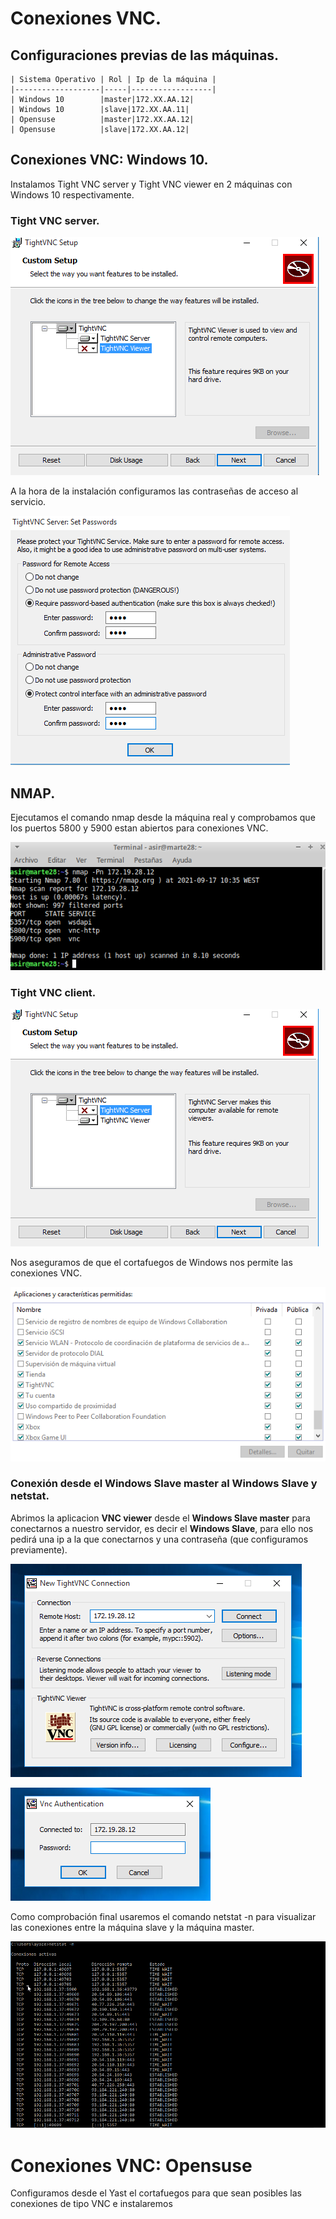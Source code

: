 # Conexiones VNC.

## Configuraciones previas de las máquinas.
```
| Sistema Operativo | Rol | Ip de la máquina |
|-------------------|-----|------------------|
| Windows 10        |master|172.XX.AA.12|
| Windows 10        |slave|172.XX.AA.11|
| Opensuse          |master|172.XX.AA.12|
| Opensuse          |slave|172.XX.AA.12|
```

## Conexiones VNC: Windows 10.

Instalamos Tight VNC server y Tight VNC viewer en 2 máquinas con Windows 10 respectivamente.



### Tight VNC server.

![ServerVNC](./img/slaveserver.png)

A la hora de la instalación configuramos las contraseñas de acceso al servicio.

![ServerVNC](./img/imagen4.png)

## NMAP.

Ejecutamos el comando nmap desde la máquina real y comprobamos que los puertos 5800 y 5900 estan abiertos para conexiones VNC.

![nmap](./img/imagen6.png)

### Tight VNC client.

![ClienteVNC](./img/slaveclient.png)

Nos aseguramos de que el cortafuegos de Windows nos permite las conexiones VNC.

![cortafuegos](./img/imagen5.png)

### Conexión desde el Windows Slave master al Windows Slave y netstat.

Abrimos la aplicacion **VNC viewer** desde el **Windows Slave master** para conectarnos a nuestro servidor, es decir el **Windows Slave**, para ello nos pedirá una ip a la que conectarnos y una contraseña (que configuramos previamente).

![Conexion](./img/conecciontightvnc1.png)

![Conexion](./img/conecciontightvnc.png)

Como comprobación final usaremos el comando netstat -n para visualizar las conexiones entre la máquina slave y la máquina master.

![Conexion](./img/netstat-n.png)

# Conexiones VNC: Opensuse

Configuramos desde el Yast el cortafuegos para que sean posibles las conexiones de tipo VNC e instalaremos 
